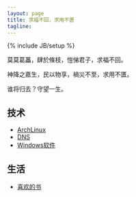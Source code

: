 ```yaml
---
layout: page
title: 求福不回，求用不匮
tagline: 
---
```

{% include JB/setup %}

莫莫葛藟，肆於條枝，愷悌君子，求福不回。

神降之嘉生，民以物享，禍災不至，求用不匱。

谁将归去？守望一生。

## 技术
- [ArchLinux](archlinux.html)
- [DNS](dns.html)
- [Windows软件](windows.html)

## 生活

- [喜欢的书](book.html)
